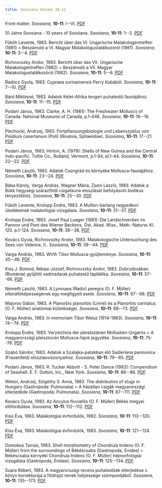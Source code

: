```yaml
---
title: Soosiana Volume 10-11
---
```




Front matter. _Soosiana_, **10-11**: I--VI. [PDF](https://soosiana.github.io/volume-10-11/01_Soosiana_1983_10-11_I-VI.pdf)


10 Jahre Soosiana - 10 years of Soosiana. _Soosiana_, **10-11**: 1--2. [PDF](https://soosiana.github.io/volume-10-11/02_Soosiana_1983_10-11_Redaction_1-2.pdf)


Fűköh Levente, 1983. Bericht über das VI. Ungarische Malakologentreffen (1981) = Beszámoló a VI. Magyar Malakológustalálkozóról (1981). _Soosiana_, **10-11**: 3--4. [PDF](https://soosiana.github.io/volume-10-11/03_Soosiana_1983_10-11_Fukoh_3-4.pdf)


Richnovszky Andor, 1983. Bericht über das VII. Ungarische Malakologentreffen (1982) = Beszámoló a VII. Magyar Malakológustalálkozóról (1982). _Soosiana_, **10-11**: 5--6. [PDF](https://soosiana.github.io/volume-10-11/04_Soosiana_1983_10-11_Richnovszky_5-6.pdf)


Radócz Gyula, 1983. Cypraea surinamensis Perry Kubából. _Soosiana_, **10-11**: 7--10. [PDF](https://soosiana.github.io/volume-10-11/05_Soosiana_1983_10-11_Radocz_7-10.pdf)


Bárd Miklósné, 1983. Adatok Kelet-Afrika tengeri puhatestű faunájához. _Soosiana_, **10-11**: 11--15. [PDF](https://soosiana.github.io/volume-10-11/06_Soosiana_1983_10-11_Bard_11-15.pdf)


Podani János, 1983. Clarke, A. H. (1981): The Freshwater Molluscs of Canada. National Museums of Canada, p.1-446. _Soosiana_, **10-11**: 16--16. [PDF](https://soosiana.github.io/volume-10-11/07_Soosiana_1983_10-11_Podani_16.pdf)


Piechocki, Andrzej, 1983. Fortpflanzungsbiologie und Lebenszyklus von Pisidium casertanum (Poli) (Bivalvia, Sphaeiidae). _Soosiana_, **10-11**: 17--21. [PDF](https://soosiana.github.io/volume-10-11/08_Soosiana_1983_10-11_Piechocki_17-21.pdf)


Podani János, 1983. Hinton, A. (1979): Shells of New Guinea and the Central Indo-pacific. Tuttle Co., Rutland, Vermont, p.1-94, pl.1-44. _Soosiana_, **10-11**: 22--22. [PDF](https://soosiana.github.io/volume-10-11/09_Soosiana_1983_10-11_Podani_22.pdf)


Németh László, 1983. Adatok Csongrád és környéke Mollusca-faunájához. _Soosiana_, **10-11**: 23--24. [PDF](https://soosiana.github.io/volume-10-11/10_Soosiana_1983_10-11_Nemeth_23-24.pdf)


Bába Károly, Varga András, Wagner Mária, Zseni László, 1983. Adatok a Bükk hegységi szárazföldi csigafauna eloszlását befolyásoló biotikus tényezőkhöz. _Soosiana_, **10-11**: 25--30. [PDF](https://soosiana.github.io/volume-10-11/11_Soosiana_1983_10-11_Baba_25-30.pdf)


Fűköh Levente, Krolopp Endre, 1983. A Muflon-barlang negyedkori üledékeinek malakológiai vizsgálata. _Soosiana_, **10-11**: 31--37. [PDF](https://soosiana.github.io/volume-10-11/12_Soosiana_1983_10-11_Fukoh_31-37.pdf)


Krolopp Endre, 1983. Josef Paul Lueger (1981): Die Landschnecken im Pannon und Pont des Wiener Beckens. Öst. Akad. Wiss., Math.-Naturw. Kl. 120. p.1-124. _Soosiana_, **10-11**: 38--38. [PDF](https://soosiana.github.io/volume-10-11/13_Soosiana_1983_10-11_Krolopp_38.pdf)


Kovács Gyula, Richnovszky Andor, 1983. Malakologische Untersuchung des Sees von Velence, II.. _Soosiana_, **10-11**: 39--44. [PDF](https://soosiana.github.io/volume-10-11/14_Soosiana_1983_10-11_Kovacs_39-44.pdf)


Varga András, 1983. Wirth Tibor Mollusca-gyűjteménye. _Soosiana_, **10-11**: 45--46. [PDF](https://soosiana.github.io/volume-10-11/15_Soosiana_1983_10-11_Varga_45-46.pdf)


Kiss J. Botond, Rékási József, Richnovszky Andor, 1983. Dobrudzsában (Románia) gyűjtött vadmadarak puhatestű tápláléka. _Soosiana_, **10-11**: 57--66. [PDF](https://soosiana.github.io/volume-10-11/16_Soosiana_1983_10-11_KissJB_57-66.pdf)


Németh László, 1983. A Lymnaea (Radix) peregra (O. F. Müller) ellenállóképességének egy megfigyelt esete. _Soosiana_, **10-11**: 67--68. [PDF](https://soosiana.github.io/volume-10-11/17_Soosiana_1983_10-11_Nemeth_67-68.pdf)


Majoros Gábor, 1983. A Planorbis planorbis (Linné) és a Planorbis carinatus (O. F. Müller) anatómiai különbségei. _Soosiana_, **10-11**: 69--73. [PDF](https://soosiana.github.io/volume-10-11/18_Soosiana_1983_10-11_Majoros_69-73.pdf)


Varga András, 1983. In memoriam Tibor Weisz (1914-1983). _Soosiana_, **10-11**: 74--74. [PDF](https://soosiana.github.io/volume-10-11/19_Soosiana_1983_10-11_Varga_74.pdf)


Krolopp Endre, 1983. Verzeichnis der pleistozänen Mollusken Ungarns = A magyarországi pleisztocén Mollusca-fajok jegyzéke. _Soosiana_, **10-11**: 75--78. [PDF](https://soosiana.github.io/volume-10-11/20_Soosiana_1983_10-11_Krolopp_75-78.pdf)


Szabó Sándor, 1983. Adatok a Szalajka-patakban élő Sadleriana pannonica (Frauenfeld) eloszlásviszonyaihoz. _Soosiana_, **10-11**: 79--85. [PDF](https://soosiana.github.io/volume-10-11/21_Soosiana_1983_10-11_Szabo_79-85.pdf)


Podani János, 1983. R. Tucker Abbott - S. Peter Dance (1982): Compendium of Seashell. E. F. Dutton, Inc., New York. _Soosiana_, **10-11**: 86--86. [PDF](https://soosiana.github.io/volume-10-11/22_Soosiana_1983_10-11_Podani_86.pdf)


Wiktor, Andrzej, Szigethy S. Anna, 1983. The distribution of slugs in Hungary (Gastropoda: Pulmonata) = A házatlan csigák magyarországi elterjedéde (Gastropoda: Pulmonata). _Soosiana_, **10-11**: 87--111. [PDF](https://soosiana.github.io/volume-10-11/23_Soosiana_1983_10-11_Wiktor_87-111.pdf)


Kovács Gyula, 1983. Az Ancylus fluviatilis (O. F. Müller) Békés megyei előfordulása. _Soosiana_, **10-11**: 112--112. [PDF](https://soosiana.github.io/volume-10-11/24_Soosiana_1983_10-11_Kovacs_112.pdf)


Kiss Éva, 1983. Malakológiai évfordulók, 1982. _Soosiana_, **10-11**: 113--120. [PDF](https://soosiana.github.io/volume-10-11/25_Soosiana_1983_10-11_Kiss_113-120.pdf)


Kiss Éva, 1983. Malakológiai évfordulók, 1983. _Soosiana_, **10-11**: 121--124. [PDF](https://soosiana.github.io/volume-10-11/26_Soosiana_1983_10-11_Kiss_121-124.pdf)


Domokos Tamás, 1983. Shell morphometry of Chondrula tridens (O. F. Müller) from the surroundings of Békéscsaba (Gastropoda, Enidae) = Békéscsaba környéki Chondrula tridens (O. F. Müller) héjmorfológiai vizsgálata (Gastropoda, Enidae). _Soosiana_, **10-11**: 125--134. [PDF](https://soosiana.github.io/volume-10-11/27_Soosiana_1983_10-11_Domokos_125-134.pdf)


Suara Róbert, 1983. A magyarországi recens puhatestűek elterjedése c. könyv korrektúrája a földrajzi nevek helyessége szempontjából. _Soosiana_, **10-11**: 135--173. [PDF](https://soosiana.github.io/volume-10-11/28_Soosiana_1983_10-11_Suara_135-173.pdf)




